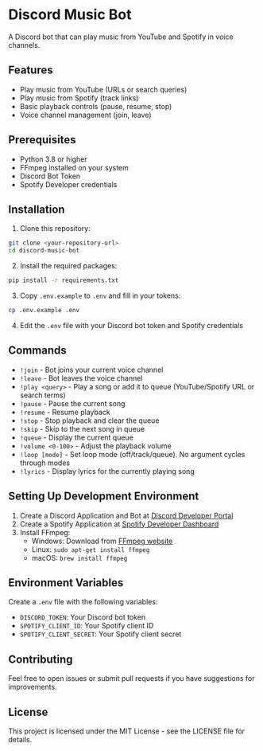 # Discord Music Bot

A Discord bot that can play music from YouTube and Spotify in voice channels.

## Features

- Play music from YouTube (URLs or search queries)
- Play music from Spotify (track links)
- Basic playback controls (pause, resume, stop)
- Voice channel management (join, leave)

## Prerequisites

- Python 3.8 or higher
- FFmpeg installed on your system
- Discord Bot Token
- Spotify Developer credentials

## Installation

1. Clone this repository:
```bash
git clone <your-repository-url>
cd discord-music-bot
```

2. Install the required packages:
```bash
pip install -r requirements.txt
```

3. Copy `.env.example` to `.env` and fill in your tokens:
```bash
cp .env.example .env
```

4. Edit the `.env` file with your Discord bot token and Spotify credentials

## Commands

- `!join` - Bot joins your current voice channel
- `!leave` - Bot leaves the voice channel
- `!play <query>` - Play a song or add it to queue (YouTube/Spotify URL or search terms)
- `!pause` - Pause the current song
- `!resume` - Resume playback
- `!stop` - Stop playback and clear the queue
- `!skip` - Skip to the next song in queue
- `!queue` - Display the current queue
- `!volume <0-100>` - Adjust the playback volume
- `!loop [mode]` - Set loop mode (off/track/queue). No argument cycles through modes
- `!lyrics` - Display lyrics for the currently playing song

## Setting Up Development Environment

1. Create a Discord Application and Bot at [Discord Developer Portal](https://discord.com/developers/applications)
2. Create a Spotify Application at [Spotify Developer Dashboard](https://developer.spotify.com/dashboard)
3. Install FFmpeg:
   - Windows: Download from [FFmpeg website](https://ffmpeg.org/download.html)
   - Linux: `sudo apt-get install ffmpeg`
   - macOS: `brew install ffmpeg`

## Environment Variables

Create a `.env` file with the following variables:
- `DISCORD_TOKEN`: Your Discord bot token
- `SPOTIFY_CLIENT_ID`: Your Spotify client ID
- `SPOTIFY_CLIENT_SECRET`: Your Spotify client secret

## Contributing

Feel free to open issues or submit pull requests if you have suggestions for improvements.

## License

This project is licensed under the MIT License - see the LICENSE file for details.
